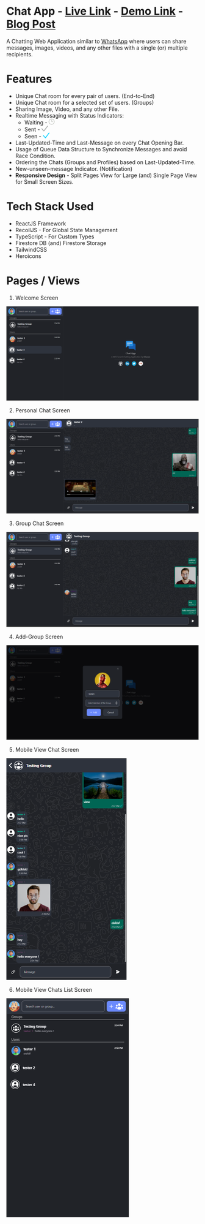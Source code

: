 # Chat App - [Live Link](https://chat-app-by-charan.vercel.app/) - [Demo Link](https://www.youtube.com/watch?v=5_Ouh0Q_aQo) - [Blog Post](https://blogsbycharan.hashnode.dev/how-to-build-a-chat-app)

A Chatting Web Application similar to [WhatsApp](https://web.whatsapp.com/) where users can share messages, images, videos, and any other files with a single (or) multiple recipients.

# Features

- Unique Chat room for every pair of users. (End-to-End)
- Unique Chat room for a selected set of users. (Groups)
- Sharing Image, Video, and any other File.
- Realtime Messaging with Status Indicators:
  - Waiting - <img src="./src/assets/clock.png" height="15px">
  - Sent - <img src="./src/assets/sent.png" height="15px">
  - Seen - <img src="./src/assets/seen.png" height="15px">
- Last-Updated-Time and Last-Message on every Chat Opening Bar.
- Usage of Queue Data Structure to Synchronize Messages and avoid Race Condition.
- Ordering the Chats (Groups and Profiles) based on Last-Updated-Time.
- New-unseen-message Indicator. (Notification)
- **Responsive Design** - Split Pages View for Large (and) Single Page View for Small Screen Sizes.

# Tech Stack Used

- ReactJS Framework
- RecoilJS - For Global State Management
- TypeScript - For Custom Types
- Firestore DB (and) Firestore Storage
- TailwindCSS
- Heroicons

# Pages / Views

1. Welcome Screen

![](./views/1.png)

2. Personal Chat Screen

![](./views/2.png)

3. Group Chat Screen

![](./views/3.png)

4. Add-Group Screen

![](./views/4.png)

5. Mobile View Chat Screen

![](./views/5.png)

6. Mobile View Chats List Screen

![](./views/6.png)
